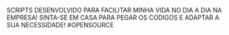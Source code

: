 SCRIPTS DESENVOLVIDO PARA FACILITAR MINHA VIDA NO DIA A DIA NA EMPRESA! SINTA-SE EM CASA PARA PEGAR OS CODIGOS E ADAPTAR A SUA NECESSIDADE! #OPENSOURCE